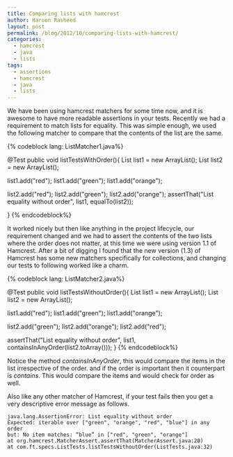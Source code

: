```yaml
---
title: Comparing lists with hamcrest
author: Haroon Rasheed
layout: post
permalink: /blog/2012/10/comparing-lists-with-hamcrest/
categories:
  - hamcrest
  - java
  - lists
tags:
  - assertions
  - hamcrest
  - java
  - lists
---
```

We have been using hamcrest matchers for some time now, and it is awesome to have more readable assertions in your tests. Recently we had a requirement to match lists for equality. This was simple enough, we used the following matcher to compare that the contents of the list are the same.

{% codeblock lang: ListMatcher1.java%}

@Test
public void listTestsWithOrder(){
  List<String> list1 = new ArrayList<String>();
  List<String> list2 = new ArrayList<String>();
  
  list1.add("red");
  list1.add("green");
  list1.add("orange");
  
  list2.add("red");
  list2.add("green");
  list2.add("orange");
  assertThat("List equality without order", list1, equalTo(list2));
 
}
{% endcodeblock%}

<!-- more -->

It worked nicely but then like anything in the project lifecycle, our requirement changed and we had to assert the contents of the two lists where the order does not matter, at this time we were using version 1.1 of Hamcrest. After a bit of digging I found that the new version (1.3) of Hamcrest has some new matchers specifically for collections, and changing our tests to following worked like a charm.

{% codeblock lang: ListMatcher2.java%}

@Test
public void listTestsWithoutOrder(){
  List<String> list1 = new ArrayList<String>();
  List<String> list2 = new ArrayList<String>();
  
  list1.add("red");
  list1.add("green");
  list1.add("orange");
  
  list2.add("green");
  list2.add("orange");
  list2.add("red");
  
  assertThat("List equality without order", list1, containsInAnyOrder(list2.toArray()));
}
{% endcodeblock%}

Notice the method *containsInAnyOrder*, this would compare the items in the list irrespective of the order. and if the order is important then it counterpart is *contains*. This would compare the items and would check for order as well.

Also like any other matcher of Hamcrest, if your test fails then you get a very descriptive error message as follows.


	java.lang.AssertionError: List equality without order
	Expected: iterable over ["green", "orange", "red", "blue"] in any order
	but: No item matches: “blue” in ["red", "green", "orange"]
	at org.hamcrest.MatcherAssert.assertThat(MatcherAssert.java:20)
	at com.ft.specs.ListTests.listTestsWithoutOrder(ListTests.java:32)